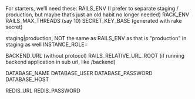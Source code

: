 For starters, we’ll need these:
RAILS_ENV (I prefer to separate staging / production, but maybe that’s just an old habit no longer needed)
RACK_ENV
RAILS_MAX_THREADS (say 10)
SECRET_KEY_BASE (generated with rake secret)

staging|production, NOT the same as RAILS_ENV as that is "production" in staging as well
INSTANCE_ROLE=

BACKEND_URL (without protocol)
RAILS_RELATIVE_URL_ROOT (if running backend application in sub url, like /backend)

DATABASE_NAME
DATABASE_USER
DATABASE_PASSWORD
DATABASE_HOST

REDIS_URL
REDIS_PASSWORD
